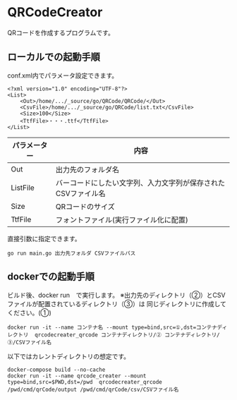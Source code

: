 # QRCodeCreator
QRコードを作成するプログラムです。

## ローカルでの起動手順
conf.xml内でパラメータ設定できます。

```
<?xml version="1.0" encoding="UTF-8"?>
<List>
	<Out>/home/.../_source/go/QRCode/QRCode/</Out>
	<CsvFile>/home/.../_source/go/QRCode/list.txt</CsvFile>
	<Size>100</Size>
	<TtfFile>・・・.ttf</TtfFile>
</List>
```
|パラメーター|内容|
|----|----|
|Out|出力先のフォルダ名|
|ListFile|バーコードにしたい文字列、入力文字列が保存されたCSVファイル名|
|Size|QRコードのサイズ|
|TtfFile|フォントファイル(実行ファイル化に配置)|

直接引数に指定できます。
```
go run main.go 出力先フォルダ CSVファイルパス
```


## dockerでの起動手順
ビルド後、docker run　で実行します。
※出力先のディレクトリ（②）とCSVファイルが配置されているディレクトリ（③）は
同じディレクトリに作成してください。(①)

```
docker run -it --name コンテナ名 --mount type=bind,src=①,dst=コンテナディレクトリ  qrcodecreater_qrcode コンテナディレクトリ/② コンテナディレクトリ/③/CSVファイル名
```
以下ではカレントディレクトリの想定です。
```
docker-compose build --no-cache
docker run -it --name qrcode_creater --mount type=bind,src=$PWD,dst=/pwd  qrcodecreater_qrcode /pwd/cmd/qrCode/output /pwd/cmd/qrCode/csv/CSVファイル名
```
